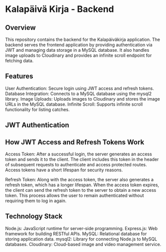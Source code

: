# Kalapäivä Kirja - Backend

## Overview

This repository contains the backend for the Kalapäiväkirja application. The backend serves the frontend application by providing authentication via JWT and managing data storage in a MySQL database. It also handles image uploads to Cloudinary and provides an infinite scroll endpoint for fetching data.

## Features

User Authentication: Secure login using JWT access and refresh tokens.
Database Integration: Connects to a MySQL database using the mysql2 library.
Image Uploads: Uploads images to Cloudinary and stores the image URLs in the MySQL database.
Infinite Scroll: Supports infinite scroll functionality for listing catches.

## JWT Authentication

## How JWT Access and Refresh Tokens Work

Access Token: After a successful login, the server generates an access token and sends it to the client. The client includes this token in the header of subsequent requests to authenticate and access protected routes. Access tokens have a short lifespan for security reasons.

Refresh Token: Along with the access token, the server also generates a refresh token, which has a longer lifespan. When the access token expires, the client can send the refresh token to the server to obtain a new access token. This process allows the user to remain authenticated without requiring them to log in again.

## Technology Stack

Node.js: JavaScript runtime for server-side programming.
Express.js: Web framework for building RESTful APIs.
MySQL: Relational database for storing application data.
mysql2: Library for connecting Node.js to MySQL databases.
Cloudinary: Cloud-based image and video management service.

